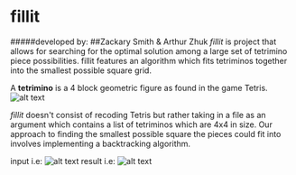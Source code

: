# fillit 
#####developed by: ##Zackary Smith & Arthur Zhuk
_fillit_ is project that allows for searching for the optimal
solution among a large set of tetrimino piece possibilities.
fillit features an algorithm which fits tetriminos together
into the smallest possible square grid.

A **tetrimino** is a 4 block geometric figure as found in the game
Tetris.
![alt text](https://github.com/ug02fast/fillit/blob/master/images/tetriminos.png "Tetrimino")

*fillit* doesn't consist of recoding Tetris but rather taking in a
file as an argument which contains a list of tetriminos which are 4x4 in size.
Our approach to finding the smallest possible square the pieces could
fit into involves implementing a backtracking algorithm.

input i.e:
![alt text](https://github.com/ug02fast/fillit/blob/master/images/input.png "input")
result i.e:
![alt text](https://github.com/ug02fast/fillit/blob/master/images/result.png "result")



